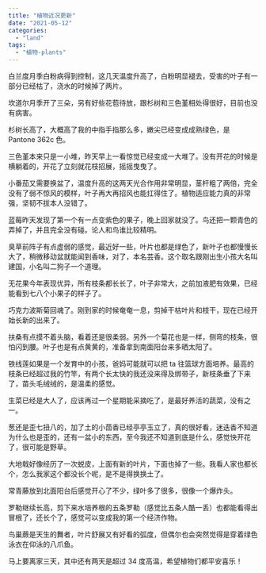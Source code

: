 ```yaml
---
title: "植物近况更新"
date: "2021-05-12"
categories: 
  - "land"
tags: 
  - "植物-plants"
---
```


白兰度月季白粉病得到控制，这几天温度升高了，白粉明显褪去，受害的叶子有一部分已经枯了，浇水的时候掉了两片。  
  
坎道尔月季开了三朵，另有好些花苞待放，跟杉树和三色堇相处得很好，目前也没有病害。  
  
杉树长高了，大概高了我的中指手指那么多，嫩尖已经变成成熟绿色，是 Pantone 362c 色。  
  
三色堇本来只是一小堆，昨天早上一看惊觉已经变成一大堆了。没有开花的时候是横躺着的，开花了立刻就花枝招展，摇摇曳曳了。  
  
小番茄又需要换盆了，温度升高的这两天光合作用非常明显，茎杆粗了两倍，完全没有了弱不惊风的模样，叶子再大再招风也能扛得住了。植物适应能力真的非常强，坚韧不拔本人没错了。  
  
蓝莓昨天发现了第一个有一点变紫色的果子，晚上回家就没了。鸟还把一颗青色的弄掉了，并且完全没有碰。论人和鸟谁比较精明。  
  
臭草前阵子有点虚弱的感觉，最近好一些，叶片也都是绿色了，新叶子也都慢慢长大了，稍微移动盆就能闻到香味，对了，本名芸香。这个取名跟刚出生小孩大名叫建国，小名叫二狗子一个道理。  
  
无花果今年表现优异，所有枝条都长长了，叶子非常大，之前加液肥有效果，已经能看到七八个小果子的样子了。  
  
巧克力波斯菊回魂了。刚到家的时候奄奄一息，剪掉干枯叶片和枝干，现在已经开始长新的出来了。  
  
扶桑有点摸不着头脑，看着还是很柔弱。另外一个菊花也是一样，侧弯的枝条，很怕闪到腰。叶子也是有点黄黄的，准备拿到南面阳台来多晒太阳了。  
  
铁线莲如果是一个发育中的小孩，爸妈可能就可以把 ta 往篮球方面培养。最高的枝条已经超过我的竹竿，有两个长太快的我还没来得及绑带子，新枝条垂了下来了，苗头毛绒绒的，是温柔的感觉。  
  
生菜已经是大人了，应该再过一个星期能采摘吃了，是最好养活的蔬菜，没有之一。  
  
葱还是歪七扭八的，加了土的小茴香已经亭亭玉立了，真的很好看，迷迭香不知道为什么也是歪的，还有一盆小的东西，至今我还不知道到底是什么，感觉快开花了，很可能是野草。  
  
大地戟好像经历了一次蜕皮，上面有新的叶片，下面也掉了一些。我看人家也都长个，怎么我家这个都没长个呢，是不是得换换土了。  
  
常青藤放到北面阳台后感觉开心了不少，绿叶多了很多，很像一个爆炸头。  
  
罗勒继续长高，剪下来水培养根的五条罗勒（感觉比五条人酷一丢）也都能看得出冒根了，还长个了，感觉可以变成我的第一个经济作物。  
  
鸟巢蕨是天生的舞者，叶片舒展又有好看的弧度，但偶尔也会突然觉得是穿着绿色泳衣在仰泳的八爪鱼。  
  
马上要离家三天，其中还有两天是超过 34 度高温，希望植物们都平安喜乐！
